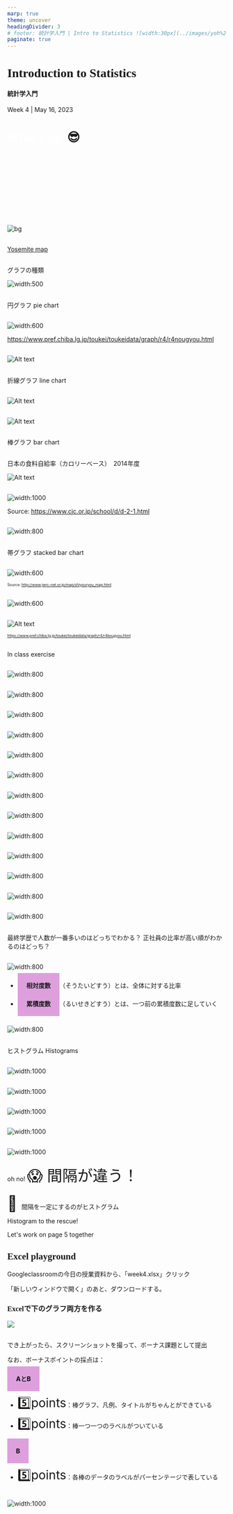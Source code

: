 ```yaml
---
marp: true
theme: uncover
headingDivider: 3
# footer: 統計学入門 | Intro to Statistics ![width:30px](../images/yoh%20with%20globe.png)
paginate: true
---
```


<style>
small {font-size:0.6em}
medium {font-size:0.9em}
large {font-size:2em}
xlarge {font-size:4em}
gray {padding:20px;background-color:whitesmoke;font-weight:800}
plum {padding:20px;background-color:plum;line-height:3;font-weight:800}
t1 { font-size:4em;font-weight:100;line-height:1}
xl { font-size:2.5em;font-weight:100;line-height:1}
xls { font-size:1.5em;font-weight:100;line-height:1}
h1,h2,h3,h4,h5{font-family:serif}
section {font-size:2em;font-weight:300;}
left {text-align:left;}
</style>




# Introduction to Statistics
#### 統計学入門

Week 4 | May 16, 2023


# <span style="color:white">What's up?</span>😎
<br>
<br>
<br>
<br>
<br>
<br>
<br>
<br>
<br>

![bg](../images/yosemite.JPG)

##
[Yosemite map](https://goo.gl/maps/8jSCxyaBmswgfQXy9)



##

グラフの種類

![width:500](images/infographic.png)

##

円グラフ
pie chart

##

![width:600](images/pie3.jpg)

https://www.pref.chiba.lg.jp/toukei/toukeidata/graph/r4/r4nougyou.html

##

![Alt text](images/pie2.jpg)

##

折線グラフ
line chart


##

![Alt text](images/line1.png)

##

![Alt text](images/line2.png)

##

棒グラフ
bar chart

##
日本の食料自給率（カロリーベース）　2014年度

![Alt text](images/pie2.gif)
##

![width:1000](images/bar.gif)

Source: https://www.cjc.or.jp/school/d/d-2-1.html


##

![width:800](images/bar3.jpg)

##


帯グラフ
stacked bar chart

##


![width:600](images/stacked.jpg)


<small>


Source: http://www.jwrc-net.or.jp/map/shiyouryou_map.html

</small>

##

![width:600](images/stacked4.jpg)

##

![Alt text](images/stacked3.jpg)

<small>

https://www.pref.chiba.lg.jp/toukei/toukeidata/graph/r4/r4kougyou.html

</small>

##

In class exercise

##

![width:800](images/female1.png)

##

![width:800](images/female2.png)

##

![width:800](images/female3.png)

##

![width:800](images/female4.png)

##

![width:800](images/female5.png)

##

![width:800](images/female6.png)

##

![width:800](images/female7.png)

##

![width:800](images/female8.png)

##

![width:800](images/female9.png)

##

![width:800](images/female10.png)

##

![width:800](images/female11.png)

##

![width:800](images/bar%20100.png)

##

![width:800](images/bar%20absolute.png)

##

最終学歴で人数が一番多いのはどっちでわかる？
正社員の比率が高い順がわかるのはどっち？


##
![width:800](../images/w4/cumulative%20explanation%20chart.jpg)

- <plum>相対度数</plum>（そうたいどすう）とは、全体に対する比率
- <plum>累積度数</plum>（るいせきどすう）とは、一つ前の累積度数に足していく

##
![width:800](../images/w4/cumulative%20explanation%20chart2.png)


##

ヒストグラム
Histograms

##

![width:1000](images/histogram1.png)

##

![width:1000](images/histogram2.png)

##

![width:1000](images/histogram3.png)

##

![width:1000](images/histogram4.png)

##

![width:1000](images/histogram5.png)

##

oh no!
<xl>😱
間隔が違う！
</xl>

##

<xl>🧐
</xl>
間隔を一定にするのがヒストグラム

Histogram to the rescue!

Let's work on page 5 together

## Excel playground

Googleclassroomの今日の授業資料から、「week4.xlsx」クリック

「新しいウィンドウで開く」のあと、ダウンロードする。

### Excelで下のグラフ両方を作る

![](../images/w4/stacked%20bar%20graph%20comparison.jpg)

##

<left>

でき上がったら、スクリーンショットを撮って、ボーナス課題として提出

なお、ボーナスポイントの採点は：

<plum>AとB</plum>

- <large>5️⃣points</large>：棒グラフ、凡例、タイトルがちゃんとができている
- <large>5️⃣points</large>：棒一つ一つのラベルがついている


<plum>B</plum>

- <large>5️⃣points</large>：各棒のデータのラベルがパーセンテージで表している

</left>

##  
![width:1000](../images/w4/perfect%20stacked%20chart.png)
